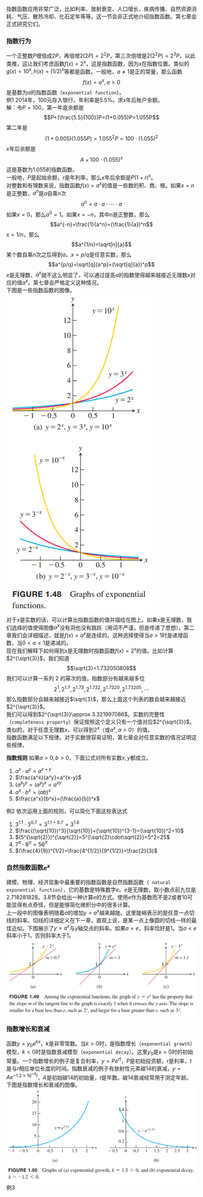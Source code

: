 指数函数应用非常广泛，比如利率、放射衰变、人口增长、疾病传播、自然资源消耗、气压、散热冷却、化石定年等等。这一节会非正式地介绍指数函数。第七章会正式研究它们。

### 指数行为
一个正整数$P$增倍成$2P$，再倍增$2(2P)=2^2P$，第三次倍增是$2(2^2P)=2^3P$，以此类推，这让我们考虑函数$f(x)=2^x$，这是指数函数，因为$x$在指数位置。类似的$g(x)=10^x,h(x)=(1/2)^x$等都是函数。一般地，$a\neq 1$是正的常量，那么函数
$$f(x)=a^x,a>0$$
是基数为$a$的指数函数（`exponential function`）。  
例1 2014年，100元存入银行，年利率是$5.5\%$。求$x$年后账户余额。  
解：令$P=100$，第一年底余额是
$$P+(\frac{5.5}{100})P=(1+0.055)P=1.055P$$
第二年是
$$(1+0.005)(1.055P)=1.055^2P=100\cdot(1.055)^2$$
$x$年后余额是
$$A+100\cdot(1.055)^x$$
这是基数为1.055的指数函数。  
一般地，$P$是起始余额，$r$是年利率，那么$x$年后余额是$P(1+r)^x$。  
对整数和有理数来说，指数函数$f(x)=a^x$的值是一些数的积、商、根。如果$x=n$是正整数，$a^n$是$a$自乘$n$次
$$a^n=a\cdot a\cdot\cdots\cdot a$$
如果$x=0$，那么$a^0=1$。如果$x=-n$，其中$n$是正整数，那么
$$a^{-n}=\frac{1}{a^n}=(\frac{1}{a})^n$$
$x=1/n$，那么
$$a^{1/n}=\sqrt[n]{a}$$
某个数自乘$n$次之后得到$a$。$x=p/q$是任意实数，那么
$$a^{p/q}=\sqrt[q]{a^p}=(\sqrt[q]{a})^p$$
$x$是无理数，$a^x$就不这么明显了，可以通过提高$a$的指数使得越来越接近无理数$x$对应的值$a^x$。第七章会严格定义这种情况。  
下图是一些指数函数的图像。  
![](040.010.png)  
对于$x$是实数的话，可以计算出指数函数的值并描绘在图上。如果$x$是无理数，我们选择的值使得图像$a^x$没有洞也没有跳跃（用词不严谨，但是传递了思想）。第二章我们会详细描述，就是$f(x)=a^x$是连续的。这种选择使得当$a>1$时是递增函数，当$0<a<1$是递减的。  
现在我们解释下如何得到$x$是无理数时指数函数$f(x)=2^x$的值。比如计算$2^{\sqrt{3}}$，我们知道
$$\sqrt{3}=1.732050808$$
我们可以计算一系列 $2$ 的幂次的值，指数部分有越来越多位
$$2^1,2^{1.7},2^{1.73},2^{1.732},2^{1.7320},2^{1.73205},\cdots$$
那么指数部分会越来越接近$\sqrt{3}$，那么上面这个列表的数会越来越接近$2^{\sqrt{3}}$。  
我们可以得到$2^{\sqrt{3}}\approx 3.321997086$。实数的完整性（`completeness property`）保证按照这个定义只有一个值对应$2^{\sqrt{3}}$。类似的，对于任意无理数$x$，可以得到$2^x$（或$a^x,a>0$）的值。  
指数函数满足以下规律。对于实数很容易证明，第七章会对任意实数的情况证明这些规律。  

**指数规则**
如果$a>0,b>0$，下面公式对所有实数$x,y$都成立。
1. $a^x\cdot a^y=a^{x+y}$
2. $\frac{a^x}{a^y}=a^{x-y}$
3. $(a^x)^y=(a^y)^x=a^{xy}$
4. $a^x\cdot b^x=(ab)^x$
5. $\frac{a^x}{b^x}=(\frac{a}{b})^x$

例2 依次运用上面的规则，可以简化下面这些表达式
1. $3^{1.1}\cdot 3^{0.7}=3^{1.1+0.7}=3^{1.8}$
2. $\frac{(\sqrt{10})^3}{\sqrt{10}}=(\sqrt{10})^{3-1}=(\sqrt{10})^2=10$
3. $(5^{\sqrt{2}})^{\sqrt{2}}=5^{\sqrt{2}\cdot\sqrt{2}}=5^2=25$
4. $7^{\pi}\cdot 8^{\pi}=56^{\pi}$
5. $(\frac{4}{9})^{1/2}=\frac{4^{1/2}}{9^{1/2}}=\frac{2}{3}$

### 自然指数函数$e^x$
建模、物理、经济现象中最重要的指数函数是自然指数函数（` natural exponential function`），它的基数是特殊数字$e$。$e$是无理数，取小数点前九位是$2.718281828$。3.8节会给出一种计算$e$的方式。使用$e$作为基数而不是2或者10可能显得有点奇怪，但是能够简化微积分中的很多计算。  
上一段中的图像表明随着$a$的增加$y=a^x$越来越陡。这里陡峭表示的是任意一点切线的斜率。切线的详细定义在下一章，直观上说，是某一点上像圆的切线一样的最佳近似。下图展示了$y=a^x$与$y$轴交点的斜率。如果$a=e$，斜率恰好是1。当$a<e$斜率小于1，否则斜率大于1。  
![](040.020.png)

### 指数增长和衰减
函数$y=y_0e^{kx}$，$k$是非零常数。当$k>0$时，是指数增长（`exponential growth`）模型，$k<0$时是指数衰减模型（`exponential decay`）。这里$y_0$是$x=0$时的初始常量。一个指数增长的例子是复合利率，$y=Pe^{rt}$，$P$是初始投资额，$r$是利率，$t$是与$r$相应单位长度的时间。指数衰减的例子有放射性元素碳14的衰减，$y=Ae^{-1.2\times 10^{-4}t}$，$A$是初始碳14的初始量，$t$是年数。碳14衰减经常用于测定年龄。下图是指数增长和衰减的图像。  
![](040.030.png)  
例3 

